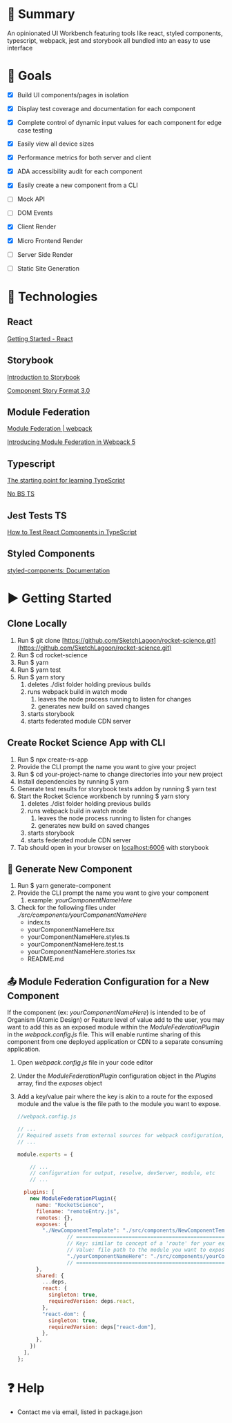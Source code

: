 # 📝 Summary

An opinionated UI Workbench featuring tools like react, styled components, typescript, webpack, jest and storybook all bundled into an easy to use interface

# 🎯 Goals

- [x]  Build UI components/pages in isolation
- [x]  Display test coverage and documentation for each component
- [x]  Complete control of dynamic input values for each component for edge case testing
- [x]  Easily view all device sizes
- [x]  Performance metrics for both server and client
- [x]  ADA accessibility audit for each component
- [x]  Easily create a new component from a CLI
- [ ]  Mock API
- [ ]  DOM Events

- [x]  Client Render
- [x]  Micro Frontend Render
- [ ]  Server Side Render
- [ ]  Static Site Generation

# 🤖 Technologies

## React

[Getting Started - React](https://reactjs.org/docs/getting-started.html)

## Storybook

[Introduction to Storybook](https://storybook.js.org/docs/react/get-started/introduction)

[Component Story Format 3.0](https://storybook.js.org/blog/component-story-format-3-0/)

## Module Federation

[Module Federation | webpack](https://webpack.js.org/concepts/module-federation/)

[Introducing Module Federation in Webpack 5](https://www.youtube.com/watch?v=D3XYAx30CNc)

## Typescript

[The starting point for learning TypeScript](https://www.typescriptlang.org/docs/)

[No BS TS](https://www.youtube.com/playlist?list=PLNqp92_EXZBJYFrpEzdO2EapvU0GOJ09n)

## Jest Tests TS

[How to Test React Components in TypeScript](https://www.pluralsight.com/guides/how-to-test-react-components-in-typescript)

## Styled Components

[styled-components: Documentation](https://styled-components.com/docs)

# ▶ Getting Started

## Clone Locally

1. Run  $ git clone [https://github.com/SketchLagoon/rocket-science.git](https://github.com/SketchLagoon/rocket-science.git) 
2. Run   $ cd rocket-science  
3. Run  $ yarn 
4. Run  $ yarn test 
5. Run  $ yarn story 
    1. deletes ./dist folder holding previous builds
    2. runs webpack build in watch mode
        1. leaves the node process running to listen for changes
        2. generates new build on saved changes
    3. starts storybook
    4. starts federated module CDN server

## Create Rocket Science App with CLI

1. Run  $ npx create-rs-app 
2. Provide the CLI prompt the name you want to give your project
3. Run  $ cd your-project-name  to change directories into your new project
4. Install dependencies by running  $ yarn 
5. Generate test results for storybook tests addon by running  $ yarn test 
6. Start the Rocket Science workbench by running  $ yarn story 
    1. deletes ./dist folder holding previous builds
    2. runs webpack build in watch mode
        1. leaves the node process running to listen for changes
        2. generates new build on saved changes
    3. starts storybook
    4. starts federated module CDN server
7. Tab should open in your browser on [localhost:6006](http://localhost:6006) with storybook 

## 🧩 Generate New Component

1. Run  $ yarn generate-component 
2. Provide the CLI prompt the name you want to give your component
    1. example: *yourComponentNameHere*
3. Check for the following files under *./src/components/yourComponentNameHere*
    - index.ts
    - yourComponentNameHere.tsx
    - yourComponentNameHere.styles.ts
    - yourComponentNameHere.test.ts
    - yourComponentNameHere.stories.tsx
    - README.md

## 📤 Module Federation Configuration for a New Component

If the component (ex: *yourComponentNameHere*) is intended to be of Organism (Atomic Design) or Feature level of value add to the user, you may want to add this as an exposed module within the *ModuleFederationPlugin* in the *webpack.config.js* file. This will enable runtime sharing of this component from one deployed application or CDN to a separate consuming application.

1. Open *webpack.config.js* file in your code editor
2. Under the *ModuleFederationPlugin* configuration object in the *Plugins* array, find the *exposes* object
3. Add a key/value pair where the key is akin to a route for the exposed module and the value is the file path to the module you want to expose.

    ```jsx
    //webpack.config.js

    // ...
    // Required assets from external sources for webpack configuration, plugins, etc
    // ...

    module.exports = {

    	// ...
    	// configuration for output, resolve, devServer, module, etc
    	// ...

      plugins: [
        new ModuleFederationPlugin({
          name: "RocketScience",
          filename: "remoteEntry.js",
          remotes: {},
          exposes: {
            "./NewComponentTemplate": "./src/components/NewComponentTemplate",
    				// =================================================================
    				// Key: similar to concept of a 'route' for your exposed module
    				// Value: file path to the module you want to expose
    				"./yourComponentNameHere": "./src/components/yourComponentNameHere"
    				// =================================================================
          },
          shared: {
            ...deps,
            react: {
              singleton: true,
              requiredVersion: deps.react,
            },
            "react-dom": {
              singleton: true,
              requiredVersion: deps["react-dom"],
            },
          },
        })
      ],
    };
    ```

# ❓ Help

- Contact me via email, listed in package.json